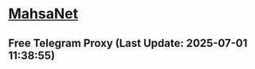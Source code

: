 
# [MahsaNet](https://t.me/mahsa_net)
## Free Telegram Proxy (Last Update: 2025-07-01 11:38:55)

    